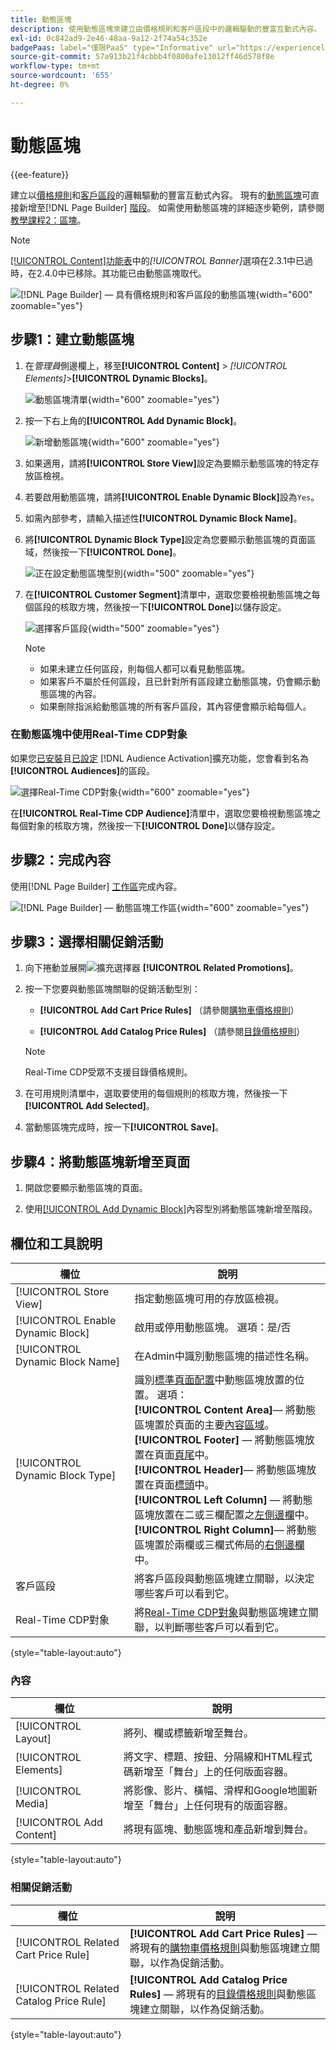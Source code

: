 ```yaml
---
title: 動態區塊
description: 使用動態區塊來建立由價格規則和客戶區段中的邏輯驅動的豐富互動式內容。
exl-id: 0c842ad9-2e46-48aa-9a12-2f74a54c352e
badgePaas: label="僅限PaaS" type="Informative" url="https://experienceleague.adobe.com/zh-hant/docs/commerce/user-guides/product-solutions" tooltip="僅適用於雲端專案(Adobe管理的PaaS基礎結構)和內部部署專案的Adobe Commerce 。"
source-git-commit: 57a913b21f4cbbb4f0800afe13012ff46d578f8e
workflow-type: tm+mt
source-wordcount: '655'
ht-degree: 0%

---
```


# 動態區塊

{{ee-feature}}

建立以[價格規則](../merchandising-promotions/introduction.md#price-rules)和[客戶區段](../customers/customer-segments.md)的邏輯驅動的豐富互動式內容。 現有的[動態區塊](../page-builder/dynamic-block.md)可直接新增至[!DNL Page Builder] [階段](../page-builder/workspace.md)。 如需使用動態區塊的詳細逐步範例，請參閱[教學課程2：區塊](../page-builder/2-blocks.md)。

>[!NOTE]
>
>[[!UICONTROL Content]功能表](content-menu.md)中的&#x200B;_[!UICONTROL Banner]_&#x200B;選項在2.3.1中已過時，在2.4.0中已移除。其功能已由動態區塊取代。

![[!DNL Page Builder] — 具有價格規則和客戶區段的動態區塊](../page-builder/assets/pb-tutorial2-dynamic-block-storefront.png){width="600" zoomable="yes"}

## 步驟1：建立動態區塊

1. 在&#x200B;_管理員_&#x200B;側邊欄上，移至&#x200B;**[!UICONTROL Content]** > _[!UICONTROL Elements]_>**[!UICONTROL Dynamic Blocks]**。

   ![動態區塊清單](../page-builder/assets/pb-tutorial2-block-dynamic-add.png){width="600" zoomable="yes"}

1. 按一下右上角的&#x200B;**[!UICONTROL Add Dynamic Block]**。

   ![新增動態區塊](../page-builder/assets/pb-tutorial2-block-dynamic-new.png){width="600" zoomable="yes"}

1. 如果適用，請將&#x200B;**[!UICONTROL Store View]**&#x200B;設定為要顯示動態區塊的特定存放區檢視。

1. 若要啟用動態區塊，請將&#x200B;**[!UICONTROL Enable Dynamic Block]**&#x200B;設為`Yes`。

1. 如需內部參考，請輸入描述性&#x200B;**[!UICONTROL Dynamic Block Name]**。

1. 將&#x200B;**[!UICONTROL Dynamic Block Type]**&#x200B;設定為您要顯示動態區塊的頁面區域，然後按一下&#x200B;**[!UICONTROL Done]**。

   ![正在設定動態區塊型別](../page-builder/assets/pb-dynamic-block-type.png){width="500" zoomable="yes"}

1. 在&#x200B;**[!UICONTROL Customer Segment]**&#x200B;清單中，選取您要檢視動態區塊之每個區段的核取方塊，然後按一下&#x200B;**[!UICONTROL Done]**&#x200B;以儲存設定。

   ![選擇客戶區段](../page-builder/assets/pb-dynamic-block-customer-segment.png){width="500" zoomable="yes"}

   >[!NOTE]
   >
   >- 如果未建立任何區段，則每個人都可以看見動態區塊。
   >- 如果客戶不屬於任何區段，且已針對所有區段建立動態區塊，仍會顯示動態區塊的內容。
   >- 如果刪除指派給動態區塊的所有客戶區段，其內容便會顯示給每個人。

### 在動態區塊中使用Real-Time CDP對象

如果您[已安裝](../customers/audience-activation.md#install-the-extension)且[已設定](../customers/audience-activation.md#configure-the-extension) [!DNL Audience Activation]擴充功能，您會看到名為&#x200B;**[!UICONTROL Audiences]**&#x200B;的區段。

![選擇Real-Time CDP對象](./assets/dynamic-block-rtcdp.png){width="600" zoomable="yes"}

在&#x200B;**[!UICONTROL Real-Time CDP Audience]**&#x200B;清單中，選取您要檢視動態區塊之每個對象的核取方塊，然後按一下&#x200B;**[!UICONTROL Done]**&#x200B;以儲存設定。

## 步驟2：完成內容

使用[!DNL Page Builder] [工作區](../page-builder/workspace.md)完成內容。

![[!DNL Page Builder] — 動態區塊工作區](../page-builder/assets/pb-dynamic-block-workspace.png){width="600" zoomable="yes"}

## 步驟3：選擇相關促銷活動

1. 向下捲動並展開![擴充選擇器](../assets/icon-display-expand.png) **[!UICONTROL Related Promotions]**。

1. 按一下您要與動態區塊關聯的促銷活動型別：

   - **[!UICONTROL Add Cart Price Rules]** （請參閱[購物車價格規則](../merchandising-promotions/price-rules-cart.md)）

   - **[!UICONTROL Add Catalog Price Rules]** （請參閱[目錄價格規則](../merchandising-promotions/price-rules-catalog.md)）

   >[!NOTE]
   >
   >Real-Time CDP受眾不支援目錄價格規則。

1. 在可用規則清單中，選取要使用的每個規則的核取方塊，然後按一下&#x200B;**[!UICONTROL Add Selected]**。

1. 當動態區塊完成時，按一下&#x200B;**[!UICONTROL Save]**。

## 步驟4：將動態區塊新增至頁面

1. 開啟您要顯示動態區塊的頁面。

1. 使用[[!UICONTROL Add Dynamic Block]](../page-builder/dynamic-block.md)內容型別將動態區塊新增至階段。

## 欄位和工具說明

| 欄位 | 說明 |
|--- |--- |
| [!UICONTROL Store View] | 指定動態區塊可用的存放區檢視。 |
| [!UICONTROL Enable Dynamic Block] | 啟用或停用動態區塊。 選項：是/否 |
| [!UICONTROL Dynamic Block Name] | 在Admin中識別動態區塊的描述性名稱。 |
| [!UICONTROL Dynamic Block Type] | 識別[標準頁面配置](layout-updates.md)中動態區塊放置的位置。 選項： <br/>**[!UICONTROL Content Area]**— 將動態區塊置於頁面的主要[內容區域](layout-updates.md)。<br/>**[!UICONTROL Footer]** — 將動態區塊放置在頁面[頁尾](page-setup.md#footer)中。 <br/>**[!UICONTROL Header]**— 將動態區塊放置在頁面[標頭](page-setup.md#header)中。<br/>**[!UICONTROL Left Column]** — 將動態區塊放置在二或三欄配置之[左側邊欄](page-layout.md#standard-page-layouts)中。 <br/>**[!UICONTROL Right Column]**— 將動態區塊置於兩欄或三欄式佈局的[右側邊欄](page-layout.md#standard-page-layouts)中。 |
| 客戶區段 | 將客戶區段與動態區塊建立關聯，以決定哪些客戶可以看到它。 |
| Real-Time CDP對象 | 將[Real-Time CDP對象](../customers/audience-activation.md)與動態區塊建立關聯，以判斷哪些客戶可以看到它。 |

{style="table-layout:auto"}

### 內容

| 欄位 | 說明 |
|--- |--- |
| [!UICONTROL Layout] | 將列、欄或標籤新增至舞台。 |
| [!UICONTROL Elements] | 將文字、標題、按鈕、分隔線和HTML程式碼新增至「舞台」上的任何版面容器。 |
| [!UICONTROL Media] | 將影像、影片、橫幅、滑桿和Google地圖新增至「舞台」上任何現有的版面容器。 |
| [!UICONTROL Add Content] | 將現有區塊、動態區塊和產品新增到舞台。 |

{style="table-layout:auto"}

### 相關促銷活動

| 欄位 | 說明 |
|--- |--- |
| [!UICONTROL Related Cart Price Rule] | **[!UICONTROL Add Cart Price Rules]** — 將現有的[購物車價格規則](../merchandising-promotions/price-rules-cart.md)與動態區塊建立關聯，以作為促銷活動。 |
| [!UICONTROL Related Catalog Price Rule] | **[!UICONTROL Add Catalog Price Rules]** — 將現有的[目錄價格規則](../merchandising-promotions/price-rules-catalog.md)與動態區塊建立關聯，以作為促銷活動。 |

{style="table-layout:auto"}
